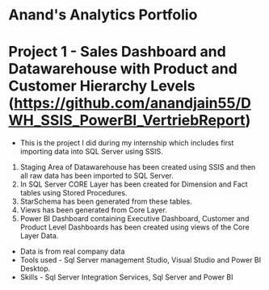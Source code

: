 # Anand's Analytics Portfolio
# Project 1 - Sales Dashboard and Datawarehouse with Product and Customer Hierarchy Levels (https://github.com/anandjain55/DWH_SSIS_PowerBI_VertriebReport)
* This is the project I did during my internship which includes first importing data into SQL Server using SSIS.
1. Staging Area of Datawarehouse has been created using SSIS and then all raw data has been imported to SQL Server.
2. In SQL Server CORE Layer has been created for Dimension and Fact tables using Stored Procedures.
3. StarSchema has been generated from these tables.
4. Views has been generated from Core Layer.
5. Power BI Dashboard containing Executive Dashboard, Customer and Product Level Dashboards has been created using views of the Core Layer Data.
* Data is from real company data
* Tools used - Sql Server management Studio, Visual Studio and Power BI Desktop.
* Skills - Sql Server Integration Services, Sql Server and Power BI
